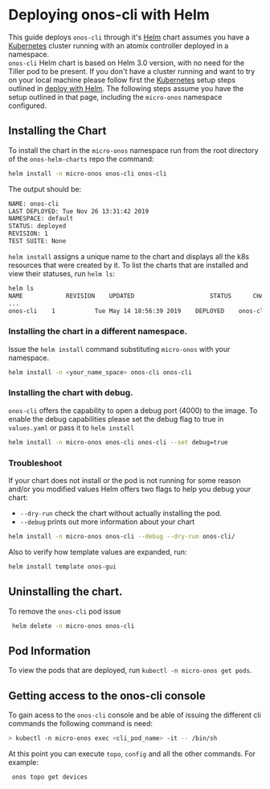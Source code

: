 # Deploying onos-cli with Helm

This guide deploys `onos-cli` through it's [Helm] chart assumes you have a [Kubernetes] cluster running 
with an atomix controller deployed in a namespace.  
`onos-cli` Helm chart is based on Helm 3.0 version, with no need for the Tiller pod to be present. 
If you don't have a cluster running and want to try on your local machine please follow first 
the [Kubernetes] setup steps outlined in [deploy with Helm](https://docs.onosproject.org/developers/deploy_with_helm/).
The following steps assume you have the setup outlined in that page, including the `micro-onos` namespace configured. 
## Installing the Chart

To install the chart in the `micro-onos` namespace run from the root directory of the `onos-helm-charts` repo the command:
```bash
helm install -n micro-onos onos-cli onos-cli
```
The output should be:
```bash
NAME: onos-cli
LAST DEPLOYED: Tue Nov 26 13:31:42 2019
NAMESPACE: default
STATUS: deployed
REVISION: 1
TEST SUITE: None
```

`helm install` assigns a unique name to the chart and displays all the k8s resources that were
created by it. To list the charts that are installed and view their statuses, run `helm ls`:

```bash
helm ls
NAME          	REVISION	UPDATED                 	STATUS  	CHART                    	APP VERSION	NAMESPACE
...
onos-cli	1       	Tue May 14 18:56:39 2019	DEPLOYED	onos-cli-0.0.1	        0.0.1      	default
```

### Installing the chart in a different namespace.

Issue the `helm install` command substituting `micro-onos` with your namespace.
```bash
helm install -n <your_name_space> onos-cli onos-cli
```
### Installing the chart with debug. 
`onos-cli` offers the capability to open a debug port (4000) to the image.
To enable the debug capabilities please set the debug flag to true in `values.yaml` or pass it to `helm install`
```bash
helm install -n micro-onos onos-cli onos-cli --set debug=true
```
### Troubleshoot

If your chart does not install or the pod is not running for some reason and/or you modified values Helm offers two flags to help you
debug your chart:

* `--dry-run` check the chart without actually installing the pod. 
* `--debug` prints out more information about your chart

```bash
helm install -n micro-onos onos-cli --debug --dry-run onos-cli/
```
Also to verify how template values are expanded, run:
```bash
helm install template onos-gui
```

## Uninstalling the chart.

To remove the `onos-cli` pod issue
```bash
 helm delete -n micro-onos onos-cli
```
## Pod Information

To view the pods that are deployed, run `kubectl -n micro-onos get pods`.

## Getting access to the onos-cli console

To gain acess to the `onos-cli` console and be able of issuing the different cli commands the following command is need:
```bash
> kubectl -n micro-onos exec <cli_pod_name> -it -- /bin/sh
```

At this point you can execute `topo`, `config` and all the other commands. For example:
```bash
 onos topo get devices
```

[Helm]: https://helm.sh/
[Kubernetes]: https://kubernetes.io/


